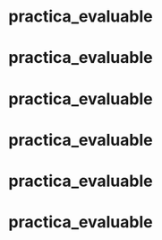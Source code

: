 # practica_evaluable
# practica_evaluable
# practica_evaluable
# practica_evaluable
# practica_evaluable
# practica_evaluable
